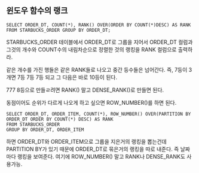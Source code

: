 ## 윈도우 함수의 랭크

    SELECT ORDER_DT, COUNT(*), RANK() OVER(ORDER BY COUNT(*)DESC) AS RANK FROM STARBUCKS_ORDER GROUP BY ORDER_DT;

STARBUCKS_ORDER 테이블에서 ORDER_DT로 그룹을 지어서 ORDER_DT 컬럼과 그것의 개수와 COUNT수의 내림차순으로 정렬한 것의 랭킹을 RANK 컬럼으로 출력하라.

같은 개수를 가진 행들은 같은 RANK들로 나오고 중간 등수들은 넘어간다. 즉, 7등이 3개면 7등 7등 7등 되고 그 다음은 바로 10등이 된다.

777 8등으로 만들ㄹ려면 RANK() 말고 DENSE_RANK()로 만들면 된다.

동점이어도 순위가 다르게 나오게 하고 싶으면 ROW_NUMBER()를 하면 된다.


    SELECT ORDER_DT, ORDER_ITEM, COUNT(*), ROW_NUMBER() OVER(PARTITION BY ORDER_DT ORDER BY COUNT(*) DESC) AS RANK
    FROM STARBUCKS_ORDER
    GROUP BY ORDER_DT, ORDER_ITEM

하면 ORDER_DT와 ORDER_ITEM으로 그룹을 지은거의 랭킹을 뽑는건데 PARTITION BY가 있기 때문에 ORDER_DT로 묶은거의 랭킹을 따로 내준다. 즉 날짜마다 랭킹을 보여준다.
여기에 ROW_NUMBER() 말고 RANK나 DENSE_RANK도 사용가능.